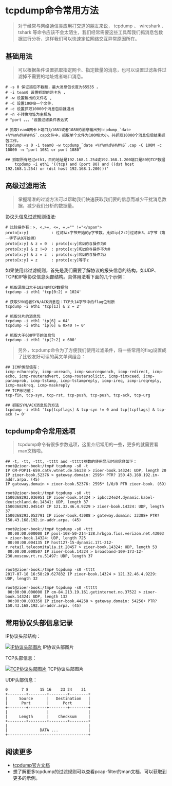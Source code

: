 # tcpdump命令常用方法 

> 对于经常与网络通信类应用打交道的朋友来说， tcpdump 、 wireshark 、 tshark 等命令应该不会太陌生，我们经常需要这些工具帮我们抓消息包数据进行分析，这样我们可以快速定位网络交互异常原因所在。

## 基础用法

> 可以根据条件设置抓取指定网卡、指定数量的消息，也可以设置过滤条件过滤掉不需要的地址或者端口消息。

    # -s 0 保证抓包不截断，最大消息包长度为65535 ，  
    # -i team0 设置抓取的网卡名 ，  
    # -w 设置输出的文件名 ,  
    # -C 设置100MB一个文件，  
    # -c 设置抓取10000个消息包后就退出  
    # -n 不转换地址为主机名  
    # "port 。。。"设置过滤条件表达式  
  
    # 抓取team0网卡上端口为1081或者1080的消息输出到tcpdump_`date +%Y%m%d%H%M%S`.cap文件中，抓取单个文件为100MB大小，共抓取10000个消息包后结束抓包工作。  
    tcpdump -s 0 -i team0 -w tcpdump_`date +%Y%m%d%H%M%S`.cap -C 100M -c 10000 -n "port 1081 or port 1080"  
      
    ## 抓取所有经过eth1，目的地址是192.168.1.254或192.168.1.200端口是80的TCP数据  
        tcpdump -i eth1 '((tcp) and (port 80) and ((dst host 192.168.1.254) or (dst host 192.168.1.200)))'

## 高级过滤用法

> 掌握精准的过滤方法可以帮助我们快速获取我们要的信息而减少干扰消息数据，减少我们分析的数据量。

协议头信息过滤规则语法:


    # 比较操作有：>, <,>=, <=, =,="" !="</span">  
    proto[x:y]          : 过滤从x字节开始的y字节数。比如ip[2:2]过滤出3、4字节（第一字节从0开始排）  
    proto[x:y] & z = 0  : proto[x:y]和z的与操作为0  
    proto[x:y] & z !=0  : proto[x:y]和z的与操作不为0  
    proto[x:y] & z = z  : proto[x:y]和z的与操作为z  
    proto[x:y] = z      : proto[x:y]等于z

如果使用此过滤规则，首先是我们需要了解协议的报头信息的结构，如UDP、TCP和IP等协议信息头部结构。具体用法看下面的几个示例：


    # 抓取源端口大于1024的TCP数据包  
    tcpdump -i eth1 'tcp[0:2] > 1024'  
      
    # 获取SYN或者SYN/ACK消息包：TCP头14字节中的flag位判断  
    tcpdump -i eth1 'tcp[13] & 2 = 2'  
      
    # 抓取分片的消息包  
    tcpdump -i eth1 'ip[6] = 64'  
    tcpdump -i eth1 'ip[6] & 0x40 != 0'  
      
    # 抓取大于600字节的消息包  
    tcpdump -i eth1 'ip[2:2] > 600'

> 另外，tcpdump命令为了方便我们使用过滤条件，将一些常用的flag设置成了比较友好可读的英文单词组合：


    ## ICMP类型值有：  
    icmp-echoreply, icmp-unreach, icmp-sourcequench, icmp-redirect, icmp-echo, icmp-routeradvert, icmp-routersolicit, icmp-timxceed, icmp-paramprob, icmp-tstamp, icmp-tstampreply, icmp-ireq, icmp-ireqreply, icmp-maskreq, icmp-maskreply  
    ## TCP标记值：  
    tcp-fin, tcp-syn, tcp-rst, tcp-push, tcp-push, tcp-ack, tcp-urg  
      
    ## 抓取SYN/ACK消息包的方法  
    tcpdump -i eth1 'tcp[tcpflags] & tcp-syn != 0 and tcp[tcpflags] & tcp-ack != 0'

## tcpdump命令常用选项

> tcpdump命令有很多参数选项，这里介绍常用的一些，更多的就需要看man文档啦。


      
    ## -t, -tt, -ttt, -tttt and -ttttt参数的使用显示时间信息如下：  
    root@zioer-book:/tmp# tcpdump -s0 -t  
    IP CM-POP11-659.catv.wtnet.de.56138 > zioer-book.14324: UDP, length 20  
    IP zioer-book.52376 > gateway.domain: 2595+ PTR? 150.43.168.192.in-addr.arpa. (45)  
    IP gateway.domain > zioer-book.52376: 2595* 1/0/0 PTR zioer-book. (69)  
      
    root@zioer-book:/tmp# tcpdump -s0 -tt  
    1500368293.036951 IP zioer-book.14324 > ipbcc24e24.dynamic.kabel-deutschland.de.14341: UDP, length 37  
    1500368293.045147 IP 121.32.46.4.9229 > zioer-book.14324: UDP, length 37  
    1500368293.052791 IP zioer-book.43088 > gateway.domain: 33388+ PTR? 150.43.168.192.in-addr.arpa. (45)  
      
    root@zioer-book:/tmp# tcpdump -s0 -ttt  
     00:00:00.000000 IP pool-108-50-214-128.hrbgpa.fios.verizon.net.43003 > zioer-book.14324: UDP, length 725  
     00:00:00.004135 IP host127-15-dynamic.171-212-r.retail.telecomitalia.it.20457 > zioer-book.14324: UDP, length 53  
     00:00:00.000507 IP zioer-book.14324 > broadband-109-173-12-230.moscow.rt.ru.51497: UDP, length 37  
      
      
    root@zioer-book:/tmp# tcpdump -s0 -tttt  
    2017-07-18 16:58:20.627832 IP zioer-book.14324 > 121.32.46.4.9229: UDP, length 32  
      
    root@zioer-book:/tmp# tcpdump -s0 -ttttt  
     00:00:00.000000 IP cm-84.213.19.161.getinternet.no.37522 > zioer-book.14324: UDP, length 132  
     00:00:00.003350 IP zioer-book.44258 > gateway.domain: 54256+ PTR? 150.43.168.192.in-addr.arpa. (45)

## 常用协议头部信息记录

IP协议头部结构：

[![IP协议头部图片](/images/tech/IP_head.png)](http://www.zioer.org/images/tech/IP_head.png "IP协议头部图片") IP协议头部图片

TCP头部信息：

[![TCP协议头部图片](/images/tech/TCP_head.png)](http://www.zioer.org/images/tech/TCP_head.png "TCP协议头部图片") TCP协议头部图片

UDP头部信息：


    0      7 8     15 16    23 24    31  
    +--------+--------+--------+--------+  
    |     Source      |   Destination   |  
    |      Port       |      Port       |  
    +--------+--------+--------+--------+  
    |                 |                 |  
    |     Length      |    Checksum     |  
    +--------+--------+--------+--------+  
    |                                   |  
    |              DATA ...             |  
    +-----------------------------------+

## 阅读更多

* [tcpdump官方文档][0]
* 想了解更多tcpdump的过滤规则可以查看pcap-filter的man文档，可以获取到更多的示例。

[0]: http://www.tcpdump.org/tcpdump_man.html